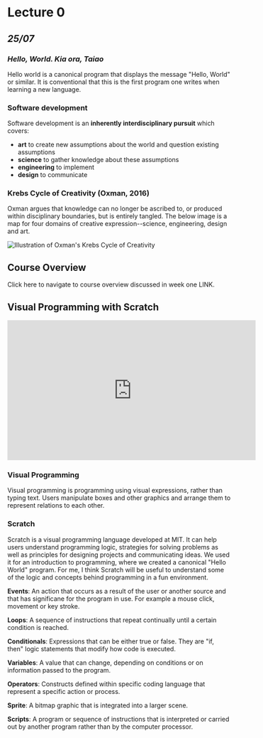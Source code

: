 # Lecture 0
## *25/07*

### *Hello, World. Kia ora, Taiao*
Hello world is a canonical program that displays the message "Hello, World" or similar. It is conventional that this is the first program one writes when learning a new language.

### Software development
Software development is an **inherently interdisciplinary pursuit** which covers:

* **art** to create new assumptions about the world and question existing assumptions
* **science** to gather knowledge about these assumptions
* **engineering** to implement
* **design** to communicate

### Krebs Cycle of Creativity (Oxman, 2016)
Oxman argues that knowledge can no longer be ascribed to, or produced within disciplinary boundaries, but is entirely tangled. The below image is a map for four domains of creative expression--science, engineering, design and art.

![Illustration of Oxman's Krebs Cycle of Creativity](https://spectrum.mit.edu/wp-content/uploads/neri-oxmans-krebs-cycle-of-creativity-830x754.jpg)

## Course Overview
Click here to navigate to course overview discussed in week one LINK.

## Visual Programming with Scratch

<iframe width="560" height="315" src="https://www.youtube.com/embed/pmfCwauN1c0" title="YouTube video player" frameborder="0" allow="accelerometer; autoplay; clipboard-write; encrypted-media; gyroscope; picture-in-picture" allowfullscreen></iframe>

### Visual Programming
Visual programming is programming using visual expressions, rather than typing text. Users manipulate boxes and other graphics and arrange them to represent relations to each other.

### Scratch
Scratch is a visual programming language developed at MIT. It can help users understand programming logic, strategies for solving problems as well as principles for designing projects and communicating ideas. We used it for an introduction to programming, where we created a canonical "Hello World" program. For me, I think Scratch will be useful to understand some of the logic and concepts behind programming in a fun environment.

**Events**: An action that occurs as a result of the user or another source and that has significane for the program in use. For example a mouse click, movement or key stroke.

**Loops**: A sequence of instructions that repeat continually until a certain condition is reached.

**Conditionals**: Expressions that can be either true or false. They are "if, then" logic statements that modify how code is executed.

**Variables**: A value that can change, depending on conditions or on information passed to the program.

**Operators**: Constructs defined within specific coding language that represent a specific action or process.

**Sprite**: A bitmap graphic that is integrated into a larger scene.

**Scripts**: A program or sequence of instructions that is interpreted or carried out by another program rather than by the computer processor.

